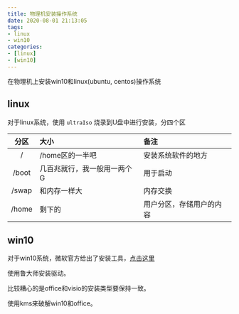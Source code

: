 ```yaml
---
title: 物理机安装操作系统
date: 2020-08-01 21:13:05
tags:
- linux
- win10
categories:
- [linux]
- [win10]
---
```


在物理机上安装win10和linux(ubuntu, centos)操作系统

<!--more-->

## linux

对于linux系统，使用 `ultraIso` 烧录到U盘中进行安装，分四个区

|分区|大小|备注|
|:----:|:----|:----|
|/|/home区的一半吧|安装系统软件的地方|
|/boot|几百兆就行，我一般用一两个G|用于启动|
|/swap|和内存一样大|内存交换|
|/home|剩下的|用户分区，存储用户的内容|

## win10

对于win10系统，微软官方给出了安装工具，[点击这里](https://www.microsoft.com/zh-cn/software-download/windows10)

使用鲁大师安装驱动。

比较糟心的是office和visio的安装类型要保持一致。

使用kms来破解win10和office。